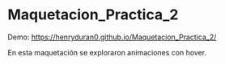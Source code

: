 # Maquetacion_Practica_2

Demo:
https://henryduran0.github.io/Maquetacion_Practica_2/

En esta maquetación se exploraron animaciones con hover.

